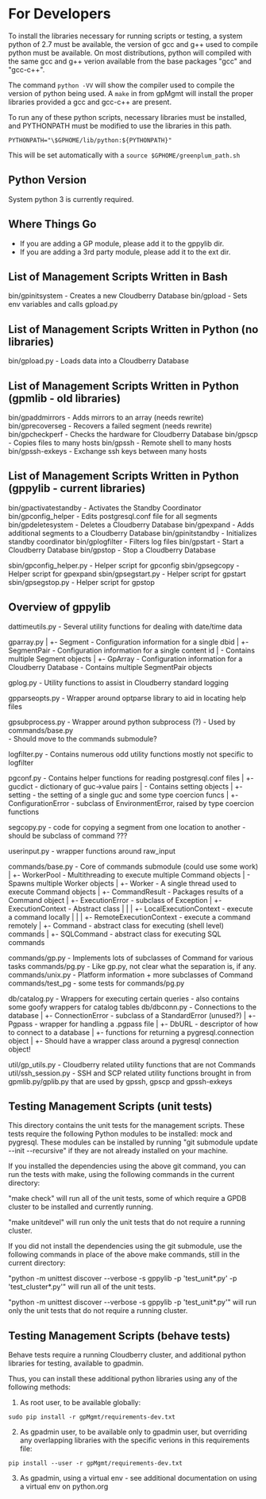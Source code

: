 # For Developers

To install the libraries necessary for running scripts or testing, a system python of 2.7 must be available, the version of gcc and g++ used to compile python must be available.
On most distributions, python will compiled with the same gcc and g++ verion available from the base packages "gcc" and "gcc-c++".

The command `python -VV` will show the compiler used to compile the version of python being used.
A `make` in from gpMgmt will install the proper libraries provided a gcc and gcc-c++ are present.

To run any of these python scripts, necessary libraries must be installed, and PYTHONPATH must be modified to use the libraries in this path.

```
PYTHONPATH="\$GPHOME/lib/python:${PYTHONPATH}"
```

This will be set automatically with a `source $GPHOME/greenplum_path.sh`


## Python Version

System python 3 is currently required.


Where Things Go
---------------

* If you are adding a GP module, please add it to the gppylib dir.
* If you are adding a 3rd party module, please add it to the ext dir.

List of Management Scripts Written in Bash
------------------------------------------
bin/gpinitsystem        -  Creates a new Cloudberry Database
bin/gpload              -  Sets env variables and calls gpload.py


List of Management Scripts Written in Python (no libraries)
-----------------------------------------------------------
bin/gpload.py           -  Loads data into a Cloudberry Database


List of Management Scripts Written in Python (gpmlib - old libraries)
---------------------------------------------------------------------
bin/gpaddmirrors        -  Adds mirrors to an array (needs rewrite)
bin/gprecoverseg        -  Recovers a failed segment (needs rewrite)
bin/gpcheckperf         -  Checks the hardware for Cloudberry Database
bin/gpscp               -  Copies files to many hosts
bin/gpssh               -  Remote shell to many hosts
bin/gpssh-exkeys        -  Exchange ssh keys between many hosts


List of Management Scripts Written in Python (gppylib - current libraries)
--------------------------------------------------------------------------
bin/gpactivatestandby   -  Activates the Standby Coordinator
bin/gpconfig_helper     -  Edits postgresql.conf file for all segments
bin/gpdeletesystem      -  Deletes a Cloudberry Database
bin/gpexpand            -  Adds additional segments to a Cloudberry Database
bin/gpinitstandby       -  Initializes standby coordinator
bin/gplogfilter         -  Filters log files
bin/gpstart             -  Start a Cloudberry Database
bin/gpstop              -  Stop a Cloudberry Database

sbin/gpconfig_helper.py -  Helper script for gpconfig
sbin/gpsegcopy          -  Helper script for gpexpand
sbin/gpsegstart.py      -  Helper script for gpstart
sbin/gpsegstop.py       -  Helper script for gpstop


Overview of gppylib
-------------------

dattimeutils.py  -  Several utility functions for dealing with date/time data

gparray.py
   |
   +-  Segment      - Configuration information for a single dbid
   |
   +-  SegmentPair - Configuration information for a single content id
   |     \-  Contains multiple Segment objects
   |
   +-  GpArray   - Configuration information for a Cloudberry Database
         \-  Contains multiple SegmentPair objects

gplog.py         - Utility functions to assist in Cloudberry standard logging

gpparseopts.py   - Wrapper around optparse library to aid in locating help files

gpsubprocess.py  - Wrapper around python subprocess (?) 
   \- Used by commands/base.py   
    - Should move to the commands submodule? 

logfilter.py     - Contains numerous odd utility functions mostly not specific to logfilter

pgconf.py        - Contains helper functions for reading postgresql.conf files
  |
  +- gucdict      - dictionary of guc->value pairs
  |    \- Contains setting objects
  |
  +- setting      - the setting of a single guc and some type coercion funcs
  |
  +- ConfigurationError - subclass of EnvironmentError, raised by type coercion functions

segcopy.py        - code for copying a segment from one location to another
    \- should be subclass of command ???

userinput.py      - wrapper functions around raw_input

commands/base.py  - Core of commands submodule  (could use some work)
  |
  +- WorkerPool    - Multithreading to execute multiple Command objects
  |     \- Spawns multiple Worker objects
  |
  +- Worker        - A single thread used to execute Command objects
  |
  +- CommandResult - Packages results of a Command object
  |
  +- ExecutionError - subclass of Exception
  |
  +- ExecutionContext - Abstract class
  |    |
  |    +- LocalExecutionContext - execute a command locally
  |    |
  |    +- RemoteExecutionContext - execute a command remotely
  |
  +- Command       - abstract class for executing (shell level) commands
  |
  +- SQLCommand    - abstract class for executing SQL commands

commands/gp.py     - Implements lots of subclasses of Command for various tasks
commands/pg.py     - Like gp.py, not clear what the separation is, if any.
commands/unix.py   - Platform information + more subclasses of Command
commands/test_pg   - some tests for commands/pg.py
  
db/catalog.py      - Wrappers for executing certain queries
   \- also contains some goofy wrappers for catalog tables
db/dbconn.py       - Connections to the database
  |
  +- ConnectionError - subclass of a StandardError (unused?)
  |
  +- Pgpass        - wrapper for handling a .pgpass file
  |
  +- DbURL         - descriptor of how to connect to a database
  |
  +- functions for returning a pygresql.connection object
  |
  +- Should have a wrapper class around a pygresql connection object!

util/gp_utils.py     - Cloudberry related utility functions that are not Commands
util/ssh_session.py  - SSH and SCP related utility functions brought in from gpmlib.py/gplib.py
                       that are used by gpssh, gpscp and gpssh-exkeys


## Testing Management Scripts (unit tests)

This directory contains the unit tests for the management scripts. These tests
require the following Python modules to be installed: mock and pygresql.
These modules can be installed by running "git submodule update --init --recursive"
if they are not already installed on your machine.

If you installed the dependencies using the above git command, you can run the tests with
make, using the following commands in the current directory:

"make check" will run all of the unit tests, some of which require a GPDB cluster to
be installed and currently running.

"make unitdevel" will run only the unit tests that do not require a running cluster.


If you did not install the dependencies using the git submodule, use the following commands in
place of the above make commands, still in the current directory:

"python -m unittest discover --verbose -s gppylib -p 'test_unit*.py' -p 'test_cluster*.py'" will
run all of the unit tests.

"python -m unittest discover --verbose -s gppylib -p 'test_unit*.py'" will run only the unit
tests that do not require a running cluster.

## Testing Management Scripts (behave tests)

Behave tests require a running Cloudberry cluster, and additional python libraries for testing, available to gpadmin.

Thus, you can install these additional python libraries using any of the following methods:

1. As root user, to be available globally:

```
sudo pip install -r gpMgmt/requirements-dev.txt
```

2. As gpadmin user, to be available only to gpadmin user, but overriding any overlapping libraries with the specific verions in this requirements file:

```
pip install --user -r gpMgmt/requirements-dev.txt
```

3. As gpadmin, using a virtual env - see additional documentation on using a virtual env on python.org
